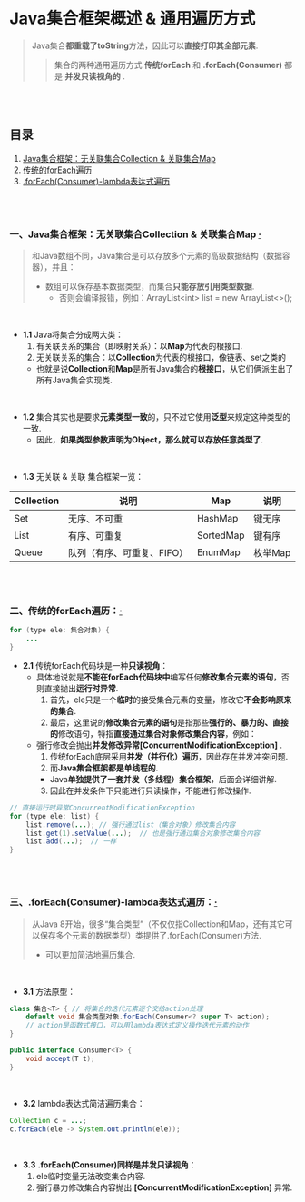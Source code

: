# Java集合框架概述 & 通用遍历方式
> Java集合**都重载了toString**方法，因此可以**直接打印其全部元素**.
>
>> 集合的两种通用遍历方式 **传统forEach** 和 **.forEach(Consumer)** 都是 **并发只读视角的** .

<br><br>

## 目录

1. [Java集合框架：无关联集合Collection & 关联集合Map](#一java集合框架无关联集合collection--关联集合map--)
2. [传统的forEach遍历](#二传统的foreach遍历)
3. [.forEach(Consumer)-lambda表达式遍历](#三foreachconsumer-lambda表达式遍历)

<br><br>

### 一、Java集合框架：无关联集合Collection & 关联集合Map  [·](#目录)
> 和Java数组不同，Java集合是可以存放多个元素的高级数据结构（数据容器），并且：
>
>   - 数组可以保存基本数据类型，而集合**只能存放引用类型数据**.
>     - 否则会编译报错，例如：ArrayList\<int\> list = new ArrayList\<\>();

<br>

- **1.1** Java将集合分成两大类：
  1. 有关联关系的集合（即映射关系）：以**Map**为代表的根接口.
  2. 无关联关系的集合：以**Collection**为代表的根接口，像链表、set之类的
    - 也就是说**Collection**和**Map**是所有Java集合的**根接口**，从它们俩派生出了所有Java集合实现类.

<br>

- **1.2** 集合其实也是要求**元素类型一致**的，只不过它使用**泛型**来规定这种类型的一致.
  - 因此，**如果类型参数声明为Object，那么就可以存放任意类型了**.

<br>

- **1.3** 无关联 & 关联 集合框架一览：

| Collection | 说明 | Map | 说明 |
| --- | --- | --- | --- |
| Set | 无序、不可重 | HashMap | 键无序 |
| List | 有序、可重复 | SortedMap | 键有序 |
| Queue | 队列（有序、可重复、FIFO）| EnumMap | 枚举Map |

<br><br>

### 二、传统的forEach遍历：[·](#目录)

```Java
for (type ele: 集合对象) {
	...
}
```

- **2.1** 传统forEach代码块是一种**只读视角**：
  - 具体地说就是**不能在forEach代码块中**编写任何**修改集合元素的语句**，否则直接抛出**运行时异常**.
    1. 首先，ele只是一个**临时**的接受集合元素的变量，修改它**不会影响原来的集合**.
    2. 最后，这里说的**修改集合元素的语句**是指那些**强行的、暴力的、直接的**修改语句，特指**直接通过集合对象修改集合内容**，例如：
  - 强行修改会抛出**并发修改异常[ConcurrentModificationException]** .
    1. 传统forEach底层采用**并发（并行化）遍历**，因此存在并发冲突问题.
    2. 而**Java集合框架都是单线程的**.
      - Java**单独提供了一套并发（多线程）集合框架**，后面会详细讲解.
    3. 因此在并发条件下只能进行只读操作，不能进行修改操作.

```Java
// 直接运行时异常ConcurrentModificationException
for (type ele: list) {
	list.remove(...); // 强行通过list（集合对象）修改集合内容
    list.get(1).setValue(...);  // 也是强行通过集合对象修改集合内容
    list.add(...);  // 一样
}
```

<br><br>

### 三、.forEach(Consumer)-lambda表达式遍历：[·](#目录)
> 从Java 8开始，很多“集合类型”（不仅仅指Collection和Map，还有其它可以保存多个元素的数据类型）类提供了.forEach(Consumer)方法.
>
>   - 可以更加简洁地遍历集合.

<br>

- **3.1** 方法原型：

```Java
class 集合<T> { // 将集合的迭代元素逐个交给action处理
    default void 集合类型对象.forEach(Consumer<? super T> action);
    // action是函数式接口，可以用lambda表达式定义操作迭代元素的动作
}

public interface Consumer<T> {
    void accept(T t);
}
```

<br>

- **3.2** lambda表达式简洁遍历集合：

```Java
Collection c = ...;  
c.forEach(ele -> System.out.println(ele));
```

<br>

- **3.3** **.forEach(Consumer)同样是并发只读视角**：
  1. ele临时变量无法改变集合内容.
  2. 强行暴力修改集合内容抛出 **[ConcurrentModificationException]** 异常.
